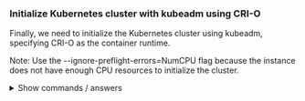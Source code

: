 ### Initialize Kubernetes cluster with kubeadm using CRI-O

Finally, we need to initialize the Kubernetes cluster using kubeadm, specifying CRI-O as the container runtime.

Note:
Use the --ignore-preflight-errors=NumCPU flag because the instance does not have enough CPU resources to initialize the cluster.

<details>
<summary>Show commands / answers</summary>
<p>

```bash
# We initialize the kubernetes cluster
sudo kubeadm init --cri-socket=unix:///var/run/crio/crio.sock --ignore-preflight-errors=NumCPU

# To start using kubectl as a regular user
mkdir -p $HOME/.kube
sudo cp -i /etc/kubernetes/admin.conf $HOME/.kube/config
sudo chown $(id -u):$(id -g) $HOME/.kube/config

# We check that crio runtime and the node are ready
kubectl get nodes -o wide
```

</p>
</details>
